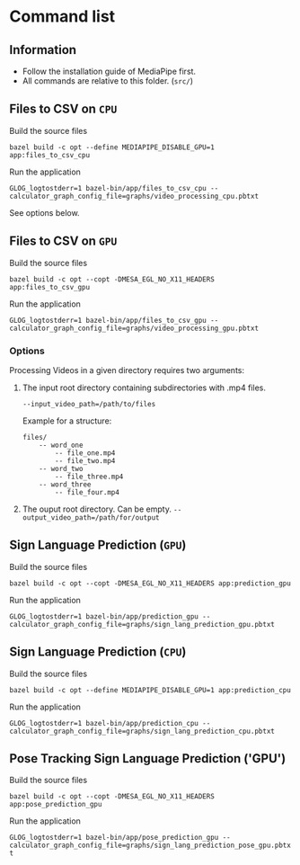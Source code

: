 # Command list

## Information

- Follow the installation guide of MediaPipe first.
- All commands are relative to this folder. (`src/`)

## Files to CSV on `CPU`

Build the source files

`bazel build -c opt --define MEDIAPIPE_DISABLE_GPU=1 app:files_to_csv_cpu`

Run the application

`GLOG_logtostderr=1 bazel-bin/app/files_to_csv_cpu --calculator_graph_config_file=graphs/video_processing_cpu.pbtxt`

See options below.

## Files to CSV on `GPU`

Build the source files

`bazel build -c opt --copt -DMESA_EGL_NO_X11_HEADERS app:files_to_csv_gpu`

Run the application

`GLOG_logtostderr=1 bazel-bin/app/files_to_csv_gpu --calculator_graph_config_file=graphs/video_processing_gpu.pbtxt`

### Options

Processing Videos in a given directory requires two arguments:

1. The input root directory containing subdirectories with .mp4 files. 

   `--input_video_path=/path/to/files`

   Example for a structure:

    ```none
    files/
        -- word_one
            -- file_one.mp4
            -- file_two.mp4
        -- word_two
            -- file_three.mp4
        -- word_three
            -- file_four.mp4
    ```

2. The ouput root directory. Can be empty.
   `--output_video_path=/path/for/output`

## Sign Language Prediction (`GPU`)

Build the source files

`bazel build -c opt --copt -DMESA_EGL_NO_X11_HEADERS app:prediction_gpu`

Run the application

`GLOG_logtostderr=1 bazel-bin/app/prediction_gpu --calculator_graph_config_file=graphs/sign_lang_prediction_gpu.pbtxt`

## Sign Language Prediction (`CPU`)

Build the source files

`bazel build -c opt --define MEDIAPIPE_DISABLE_GPU=1 app:prediction_cpu`

Run the application

`GLOG_logtostderr=1 bazel-bin/app/prediction_cpu --calculator_graph_config_file=graphs/sign_lang_prediction_cpu.pbtxt`

## Pose Tracking Sign Language Prediction ('GPU')

Build the source files 

`bazel build -c opt --copt -DMESA_EGL_NO_X11_HEADERS app:pose_prediction_gpu`

Run the application

`GLOG_logtostderr=1 bazel-bin/app/pose_prediction_gpu --calculator_graph_config_file=graphs/sign_lang_prediction_pose_gpu.pbtxt`
